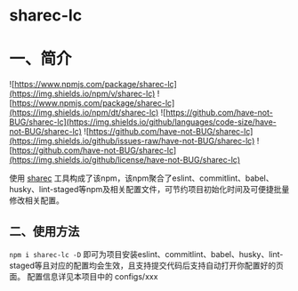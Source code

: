 # sharec-lc

# 一、简介
![https://www.npmjs.com/package/sharec-lc](https://img.shields.io/npm/v/sharec-lc)
![https://www.npmjs.com/package/sharec-lc](https://img.shields.io/npm/dt/sharec-lc)
![https://github.com/have-not-BUG/sharec-lc](https://img.shields.io/github/languages/code-size/have-not-BUG/sharec-lc)
![https://github.com/have-not-BUG/sharec-lc](https://img.shields.io/github/issues-raw/have-not-BUG/sharec-lc)
![https://github.com/have-not-BUG/sharec-lc](https://img.shields.io/github/license/have-not-BUG/sharec-lc)


使用 [sharec](https://github.com/lamartire/sharec) 工具构成了该npm，该npm聚合了eslint、commitlint、babel、husky、lint-staged等npm及相关配置文件，可节约项目初始化时间及可便捷批量修改相关配置。

## 二、使用方法

`npm i sharec-lc -D` 即可为项目安装eslint、commitlint、babel、husky、lint-staged等且对应的配置均会生效，且支持提交代码后支持自动打开你配置好的页面。
配置信息详见本项目中的 configs/xxx


